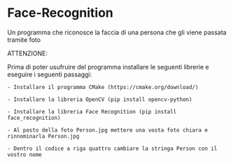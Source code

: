 # Face-Recognition

Un programma che riconosce la faccia di una persona che gli viene passata tramite foto

ATTENZIONE:
  
  Prima di poter usufruire del programma installare le seguenti librerie e eseguire i seguenti passaggi:
  
    - Installare il programma CMake (https://cmake.org/download/)
    
    - Installare la libreria OpenCV (pip install opencv-python)
    
    - Installare la libreria Face Recognition (pip install face_recognition)
    
    - Al posto della foto Person.jpg mettere una vosta foto chiara e rinnominarla Person.jpg
    
    - Dentro il codice a riga quattro cambiare la stringa Person con il vostro nome
    
    
